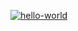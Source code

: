 [![hello-world](https://github.com/scatter27-lab/hexlet_pytest/actions/workflows/hello-world.yml/badge.svg)](https://github.com/scatter27-lab/hexlet_pytest/actions)
